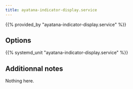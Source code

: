 ```yaml
---
title: ayatana-indicator-display.service
---
```


{{% provided_by "ayatana-indicator-display.service" %}}

## Options

{{% systemd_unit "ayatana-indicator-display.service" %}}

## Additionnal notes

Nothing here.